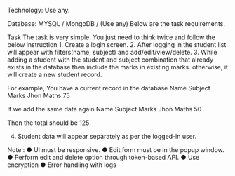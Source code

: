 Technology:
Use any.

Database:
MYSQL / MongoDB / (Use any)
Below are the task requirements.


Task
The task is very simple. You just need to think twice and follow the below
instruction
             1. Create a login screen.
             2. After logging in the student list will appear with filters(name, subject) and add/edit/view/delete.
             3. While adding a student with the student and subject combination that already exists in the database then include the marks in existing marks.
                 otherwise, it will create a new student record.
                 
                 
For example, You have a current record in the database
                          Name                 Subject                      Marks
                          Jhon                  Maths                         75
                          
If we add the same data again
                          Name                  Subject                     Marks
                          Jhon                   Maths                        50
                          
Then the total should be 125
               
4. Student data will appear separately as per the logged-in user.


Note :
● UI must be responsive.
● Edit form must be in the popup window.
● Perform edit and delete option through token-based API.
● Use encryption
● Error handling with logs